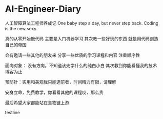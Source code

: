 # AI-Engineer-Diary
人工智障算法工程师养成记
One baby step a day, but never step back.
Coding is the new sexy.



真的从零开始敲代码
主要是入门机器学习
其次教一些好玩的东西
就是用代码创造自己的帝国

会有邀请一些其他的朋友来
分享一些优质的学习课程和内容
注重顺序性

面向对象：
没有方向，不知道该先学什么的纯白小白
其次教到你能看懂我的技术博客为止


预防针：实用和美观我只能选前者，时间精力有限，请理解


安身立命，免费教学，你看看其他的课程哎，那么贵

最后希望大家都能站在食物链上游

testline
